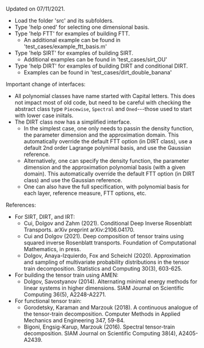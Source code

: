 
Updated on 07/11/2021. 

* Load the folder 'src' and its subfolders. 
* Type 'help oned' for selecting one dimensional basis.
* Type 'help FTT' for examples of building FTT. 
    * An additional example can be found in 'test_cases/example_ftt_basis.m'
* Type 'help SIRT' for examples of building SIRT. 
    * Additional examples can be found in 'test_cases/sirt_OU'
* Type 'help DIRT' for examples of building DIRT and conditional DIRT. 
    * Examples can be found in 'test_cases/dirt_double_banana'

Important change of interfaces:
* All polynomial classes have name started with Capital letters. This does not impact most of old code, but need to be careful with checking the abstract class type `Piecewise`, `Spectral` and `Oned`---those used to start with lower case iniitals.
* The DIRT class now has a simplified interface. 
    * In the simplest case, one only needs to passin the density function, the parameter dimension and the approximation domain. This automatically override the default FTT option (in DIRT class), use a default 2nd order Lagrange polynimal basis, and use the Gaussian reference. 
    * Alternatively, one can specify the density function, the parameter dimension and the approximation polynomial basis (with a given domain). This automatically override the default FTT option (in DIRT class) and use the Gaussian reference. 
    * One can also have the full specification, with polynomial basis for each layer, reference measure, FTT options, etc. 

References: 
* For SIRT, DIRT, and IRT: 
    * Cui, Dolgov and Zahm (2021). Conditional Deep Inverse Rosenblatt Transports. arXiv preprint arXiv:2106.04170.
    * Cui and Dolgov (2021). Deep composition of tensor trains using squared inverse Rosenblatt transports. Foundation of Computational Mathematics, in press. 
    * Dolgov, Anaya-Izquierdo, Fox and Scheichl (2020). Approximation and sampling of multivariate probability distributions in the tensor train decomposition. Statistics and Computing 30(3), 603-625.
* For building the tensor train using AMEN:
    * Dolgov, Savostyanov (2014). Alternating minimal energy methods for linear systems in higher dimensions. SIAM Journal on Scientific Computing 36(5), A2248-A2271.
* For functional tensor train:
    * Gorodetsky, Karaman and Marzouk (2018). A continuous analogue of the tensor-train decomposition. Computer Methods in Applied Mechanics and Engineering 347, 59-84.
    * Bigoni, Engsig-Karup, Marzouk (2016). Spectral tensor-train decomposition. SIAM Journal on Scientific Computing 38(4), A2405-A2439.
